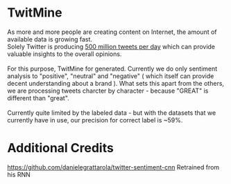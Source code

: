 # TwitMine
As more and more people are creating content on Internet, the amount of available data is growing fast.<br>
Solely Twitter is producing [500 million tweets per day](http://www.internetlivestats.com/twitter-statistics/) which can provide valuable insights to the overall opinions.<br>
<br>
For this purpose, TwitMine for generated. Currently we do only
sentiment analysis to "positive", "neutral" and "negative" ( which 
itself can provide decent understanding about a brand ). What
sets this apart from the others, we are processing tweets charcter by character - because "GREAT" is different than "great". <br>
<br>
Currently quite limited by the labeled data - but with the datasets that we currently have in use, our precision for correct label is ~59%.


# Additional Credits
https://github.com/danielegrattarola/twitter-sentiment-cnn
	Retrained from his RNN
